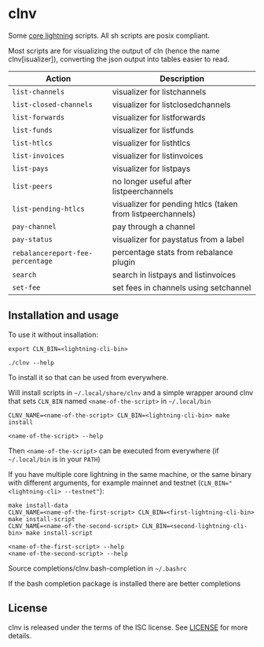 # clnv

Some [core lightning](https://github.com/ElementsProject/lightning)
scripts. All sh scripts are posix compliant.

Most scripts are for visualizing the output of cln (hence the name
clnv[isualizer]), converting the json output into tables easier to read.

| Action | Description |
| --- | --- |
| `list-channels` | visualizer for listchannels |
| `list-closed-channels` | visualizer for listclosedchannels |
| `list-forwards` | visualizer for listforwards |
| `list-funds` | visualizer for listfunds |
| `list-htlcs` | visualizer for listhtlcs |
| `list-invoices` | visualizer for listinvoices |
| `list-pays` | visualizer for listpays |
| `list-peers` | no longer useful after listpeerchannels |
| `list-pending-htlcs` | visualizer for pending htlcs (taken from listpeerchannels) |
| `pay-channel` | pay through a channel |
| `pay-status` | visualizer for paystatus from a label |
| `rebalancereport-fee-percentage` | percentage stats from rebalance plugin |
| `search` | search in listpays and listinvoices |
| `set-fee` | set fees in channels using setchannel |

## Installation and usage

To use it without insallation:
```
export CLN_BIN=<lightning-cli-bin>

./clnv --help
```

To install it so that can be used from everywhere.

Will install scripts in `~/.local/share/clnv` and a simple wrapper around
clnv that sets `CLN_BIN` named `<name-of-the-script>` in `~/.local/bin`
```
CLNV_NAME=<name-of-the-script> CLN_BIN=<lightning-cli-bin> make install

<name-of-the-script> --help
```
Then `<name-of-the-script>` can be executed from everywhere (if
`~/.local/bin` is in your `PATH`)

If you have multiple core lightning in the same machine, or the same
binary with different arguments, for example mainnet and testnet
(`CLN_BIN="<lightning-cli> --testnet"`):
```
make install-data
CLNV_NAME=<name-of-the-first-script> CLN_BIN=<first-lightning-cli-bin> make install-script
CLNV_NAME=<name-of-the-second-script> CLN_BIN=<second-lightning-cli-bin> make install-script

<name-of-the-first-script> --help
<name-of-the-second-script> --help
```

Source completions/clnv.bash-completion in `~/.bashrc`

If the bash completion package is installed there are better completions

## License

clnv is released under the terms of the ISC license.
See [LICENSE](LICENSE) for more details.
